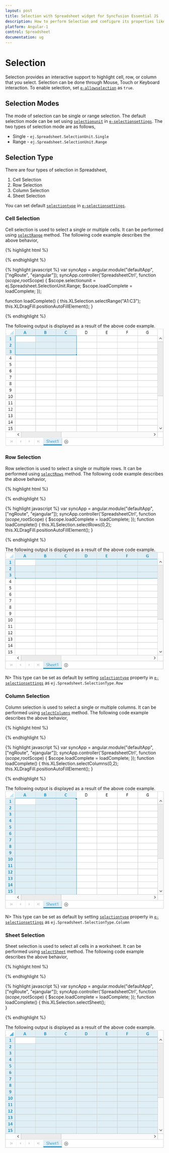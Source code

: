```yaml
---
layout: post
title: Selection with Spreadsheet widget for Syncfusion Essential JS
description: How to perform Selection and configure its properties like selection type, selection mode etc.
platform: Angular-1
control: Spreadsheet
documentation: ug
---
```

# Selection

Selection provides an interactive support to highlight cell, row, or column that you select. Selection can be done through Mouse, Touch or Keyboard interaction. To enable selection, set [`e-allowselection`](http://help.syncfusion.com/api/js/ejspreadsheet#members:allowselection "allowSelection") as `true`.

## Selection Modes

The mode of selection can be single or range selection. The default selection mode can be set using [`selectionunit`](http://help.syncfusion.com/api/js/ejspreadsheet#members:selectionsettings-selectionunit "selectionUnit") in [`e-selectionsettings`](http://help.syncfusion.com/api/js/ejspreadsheet#members:selectionsettings "selectionSettings").
The two types of selection mode are as follows,

* Single - `ej.Spreadsheet.SelectionUnit.Single`
* Range - `ej.Spreadsheet.SelectionUnit.Range`

## Selection Type

There are four types of selection in Spreadsheet,

1. Cell Selection
2. Row Selection
3. Column Selection
4. Sheet Selection

You can set default [`selectiontype`](http://help.syncfusion.com/api/js/ejspreadsheet#members:selectionsettings-selectiontype "selectionType") in [`e-selectionsettings`](http://help.syncfusion.com/api/js/ejspreadsheet#members:selectionsettings "selectionSettings").

### Cell Selection 

Cell selection is used to select a single or multiple cells. It can be performed using [`selectRange`](http://help.syncfusion.com/api/js/ejspreadsheet#methods:xlselection-selectrange "selectRange") method. 
The following code example describes the above behavior,

{% highlight html %}

<body ng-controller="SpreadsheetCtrl">
     <div id="Spreadsheet" ej-spreadsheet e-loadcomplete="loadComplete" e-selectionsettings-selectionunit="selectionunit"></div>
</body> 
{% endhighlight %}

{% highlight javascript %}
var syncApp = angular.module("defaultApp", ["ngRoute", "ejangular"]);
    syncApp.controller('SpreadsheetCtrl', function ($scope,$rootScope) {
         $scope.selectionunit = ej.Spreadsheet.SelectionUnit.Range;
         $scope.loadComplete = loadComplete;
    });

function loadComplete() {
    this.XLSelection.selectRange("A1:C3");
    this.XLDragFill.positionAutoFillElement();
}

{% endhighlight %}

The following output is displayed as a result of the above code example.
![](Selection_images/Selection_img1.png)

### Row Selection 

Row selection is used to select a single or multiple rows. It can be performed using [`selectRows`](http://help.syncfusion.com/api/js/ejspreadsheet#methods:xlselection-selectrows "selectRows") method.
The following code example describes the above behavior,

{% highlight html %}

<body ng-controller="SpreadsheetCtrl">
     <div id="Spreadsheet" ej-spreadsheet e-loadcomplete="loadComplete" ></div>
</body> 
{% endhighlight %}

{% highlight javascript %}
var syncApp = angular.module("defaultApp", ["ngRoute", "ejangular"]);
    syncApp.controller('SpreadsheetCtrl', function ($scope,$rootScope) {
         $scope.loadComplete = loadComplete;
    });
function loadComplete() {
    this.XLSelection.selectRows(0,2);
    this.XLDragFill.positionAutoFillElement();
}

{% endhighlight %}

The following output is displayed as a result of the above code example.
![](Selection_images/Selection_img2.png)

N> This type can be set as default by setting [`selectiontype`](http://help.syncfusion.com/api/js/ejspreadsheet#members:selectionsettings-selectiontype "selectiontype") property in [`e-selectionsettings`](http://help.syncfusion.com/api/js/ejspreadsheet#members:selectionsettings "selectionSettings") as `ej.Spreadsheet.SelectionType.Row`

### Column Selection

Column selection is used to select a single or multiple columns. It can be performed using [`selectColumns`](http://help.syncfusion.com/api/js/ejspreadsheet#methods:xlselection-selectcolumns "selectColumns") method.
The following code example describes the above behavior,

{% highlight html %}

<body ng-controller="SpreadsheetCtrl">
     <div id="Spreadsheet" ej-spreadsheet e-loadcomplete="loadComplete" ></div>
</body> 
{% endhighlight %}

{% highlight javascript %}
var syncApp = angular.module("defaultApp", ["ngRoute", "ejangular"]);
    syncApp.controller('SpreadsheetCtrl', function ($scope,$rootScope) {
         $scope.loadComplete = loadComplete;
    });
function loadComplete() {
    this.XLSelection.selectColumns(0,2);
    this.XLDragFill.positionAutoFillElement();
}

{% endhighlight %}

The following output is displayed as a result of the above code example.
![](Selection_images/Selection_img3.png)

N> This type can be set as default by setting [`selectiontype`](http://help.syncfusion.com/api/js/ejspreadsheet#members:selectionsettings-selectiontype "selectionType") property in [`e-selectionsettings`](http://help.syncfusion.com/api/js/ejspreadsheet#members:selectionsettings "selectionSettings") as `ej.Spreadsheet.SelectionType.Column`

### Sheet Selection

Sheet selection is used to select all cells in a worksheet.  It can be performed using [`selectSheet`](http://help.syncfusion.com/api/js/ejspreadsheet#methods:xlselection-selectsheet "selectSheet") method.
The following code example describes the above behavior,

{% highlight html %}

<body ng-controller="SpreadsheetCtrl">
     <div id="Spreadsheet" ej-spreadsheet e-loadcomplete="loadComplete" ></div>
</body> 
{% endhighlight %}

{% highlight javascript %}
var syncApp = angular.module("defaultApp", ["ngRoute", "ejangular"]);
    syncApp.controller('SpreadsheetCtrl', function ($scope,$rootScope) {
         $scope.loadComplete = loadComplete;
    });
function loadComplete() {
    this.XLSelection.selectSheet();    
}

{% endhighlight %}

The following output is displayed as a result of the above code example. 
![](Selection_images/Selection_img4.png)